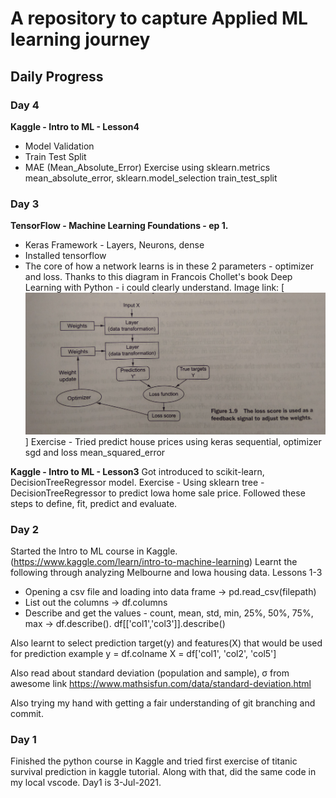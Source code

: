 # A repository to capture Applied ML learning journey 
## Daily Progress 

### Day 4
**Kaggle - Intro to ML - Lesson4**
- Model Validation
- Train Test Split
- MAE (Mean_Absolute_Error)
Exercise using sklearn.metrics mean_absolute_error, sklearn.model_selection train_test_split

### Day 3
**TensorFlow - Machine Learning Foundations - ep 1.**
- Keras Framework - Layers, Neurons, dense 
- Installed tensorflow 
- The core of how a network learns is in these 2 parameters - optimizer and loss. 
Thanks to this diagram in Francois Chollet's book Deep Learning with Python - i could clearly understand.
Image link: [![deeplearning-simpleformat](/references\deeplearning-simpleformat.jpg "Deep learning in simple format")]
Exercise - Tried predict house prices using keras sequential, optimizer sgd and loss mean_squared_error 

**Kaggle - Intro to ML - Lesson3**
Got introduced to scikit-learn, DecisionTreeRegressor model. 
Exercise - Using sklearn tree - DecisionTreeRegressor to predict Iowa home sale price. 
Followed these steps to define, fit, predict and evaluate. 

### Day 2
Started the Intro to ML course in Kaggle. (https://www.kaggle.com/learn/intro-to-machine-learning)
Learnt the following through analyzing Melbourne and Iowa housing data. Lessons 1-3
- Opening a csv file and loading into data frame -> pd.read_csv(filepath)
- List out the columns -> df.columns
- Describe and get the values - count, mean, std, min, 25%, 50%, 75%, max -> df.describe(). df[['col1','col3']].describe()

Also learnt to select prediction target(y) and features(X) that would be used for prediction 
example 
y = df.colname
X = df['col1', 'col2', 'col5']

Also read about standard deviation (population and sample), σ from awesome link https://www.mathsisfun.com/data/standard-deviation.html

Also trying my hand with getting a fair understanding of git branching and commit. 

### Day 1
Finished the python course in Kaggle and tried first exercise of titanic survival prediction in kaggle tutorial. Along with that, did the same code in my local vscode.
Day1 is 3-Jul-2021.
